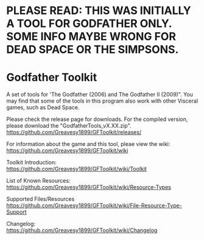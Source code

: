 # PLEASE READ: THIS WAS INITIALLY A TOOL FOR GODFATHER ONLY. SOME INFO MAYBE WRONG FOR DEAD SPACE OR THE SIMPSONS.
# Godfather Toolkit
A set of tools for 'The Godfather (2006) and The Godfather II (2009)". You may find that some of the tools in this program also work with other Visceral games, such as Dead Space.

Please check the release page for downloads. For the compiled version, please download the "GodfatherTools_vX.XX.zip". <br/>
https://github.com/Greavesy1899/GFToolkit/releases/

For information about the game and this tool, pleae view the wiki: <br/>
https://github.com/Greavesy1899/GFToolkit/wiki

Toolkit Introduction: <br/>
https://github.com/Greavesy1899/GFToolkit/wiki/Toolkit

List of Known Resources: <br/>
https://github.com/Greavesy1899/GFToolkit/wiki/Resource-Types

Supported Files/Resources <br/>
https://github.com/Greavesy1899/GFToolkit/wiki/File-Resource-Type-Support

Changelog: <br/>
https://github.com/Greavesy1899/GFToolkit/wiki/Changelog
